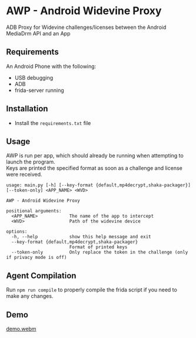 # AWP - Android Widevine Proxy
ADB Proxy for Widevine challenges/licenses between the Android MediaDrm API and an App 

## Requirements
An Android Phone with the following:
+ USB debugging
+ ADB 
+ frida-server running

## Installation
+ Install the `requirements.txt` file

## Usage
AWP is run per app, which should already be running when attempting to launch the program. \
Keys are printed the specified format as soon as a challenge and license were received.

```
usage: main.py [-h] [--key-format {default,mp4decrypt,shaka-packager}] [--token-only] <APP_NAME> <WVD>

AWP - Android Widevine Proxy

positional arguments:
  <APP_NAME>            The name of the app to intercept
  <WVD>                 Path of the widevine device

options:
  -h, --help            show this help message and exit
  --key-format {default,mp4decrypt,shaka-packager}
                        Format of printed keys
  --token-only          Only replace the token in the challenge (only if privacy mode is off)
```

## Agent Compilation
Run `npm run compile` to properly compile the frida script if you need to make any changes.

## Demo
[demo.webm](https://github.com/user-attachments/assets/e50abd4b-c252-4927-b9cd-974e40d353d1)